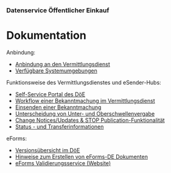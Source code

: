 ### Datenservice Öffentlicher Einkauf
# Dokumentation
Anbindung:
  - [Anbindung an den Vermittlungsdienst](Connection_to_mediator.md)
  - [Verfügbare Systemumgebungen](Development_environments.md)

Funktionsweise des Vermittlungsdienstes und eSender-Hubs: 
- [Self-Service Portal des DöE](SSP.md)
- [Workflow einer Bekanntmachung im Vermittlungsdienst](Workflow.md)
- [Einsenden einer Bekanntmachung](/documentation/Send_notice.md)
- [Unterscheidung von Unter- und Oberschwellenvergabe](/documentation/Upper-or_lower-threshold-award.md)
- [Change Notices/Updates & STOP Publication-Funktionalität](/documentation/STOP_update_and_change_notices.md)
- [Status - und Transferinformationen](Status_information.md)


eForms: 
- [Versionsübersicht im DöE](eForms_support.md)
- [Hinweise zum Erstellen von eForms-DE Dokumenten](eForms_creation.md)
- [eForms Validierungsservice (Website)](Validator.md)


<br><br>
